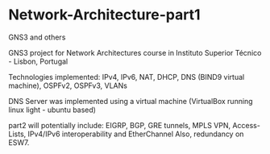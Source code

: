 # Network-Architecture-part1
GNS3 and others

GNS3 project for Network Architectures course in Instituto Superior Técnico - Lisbon, Portugal

Technologies implemented: IPv4, IPv6, NAT, DHCP, DNS (BIND9 virtual machine), OSPFv2, OSPFv3, VLANs

DNS Server was implemented using a virtual machine (VirtualBox running linux light - ubuntu based)



part2 will potentially include: EIGRP, BGP, GRE tunnels, MPLS VPN, Access-Lists, IPv4/IPv6 interoperability and EtherChannel
Also, redundancy on ESW7.
